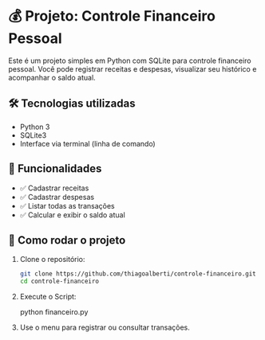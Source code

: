 # 💰 Projeto: Controle Financeiro Pessoal

Este é um projeto simples em Python com SQLite para controle financeiro pessoal. Você pode registrar receitas e despesas, visualizar seu histórico e acompanhar o saldo atual.

## 🛠 Tecnologias utilizadas

- Python 3
- SQLite3
- Interface via terminal (linha de comando)

## 📂 Funcionalidades

- ✅ Cadastrar receitas
- ✅ Cadastrar despesas
- ✅ Listar todas as transações
- ✅ Calcular e exibir o saldo atual

## 🚀 Como rodar o projeto

1. Clone o repositório:
   ```bash
   git clone https://github.com/thiagoalberti/controle-financeiro.git
   cd controle-financeiro

2. Execute o Script:

   python financeiro.py

3. Use o menu para registrar ou consultar transações.
